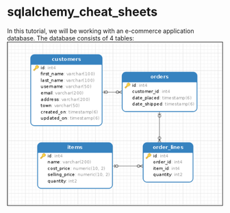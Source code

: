 # sqlalchemy_cheat_sheets
In this tutorial, we will be working with an e-commerce application database. The database consists of 4 tables:
![job illustration](https://github.com/WiWhite/sqlalchemy_cheat_sheets/blob/main/db_diagram.png)
